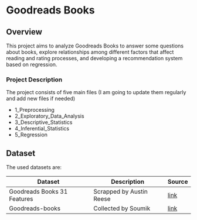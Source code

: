 # Goodreads Books

## Overview 
This project aims to analyze Goodreads Books to answer some questions about books, explore relationships among different factors that affect reading and rating processes, and developing a recommendation system based on regression.

### Project Description
The project consists of five main files (I am going to update them regularly and add new files if needed)

- 1_Preprocessing
- 2_Exploratory_Data_Analysis
- 3_Descriptive_Statistics
- 4_Inferential_Statistics
- 5_Regression

## Dataset

The used datasets are:

| Dataset | Description | Source |
|-|-|-|
| Goodreads Books 31 Features|Scrapped by Austin Reese | [link](https://www.kaggle.com/austinreese/goodreads-books)
| Goodreads-books | Collected by Soumik | [link](https://www.kaggle.com/jealousleopard/goodreadsbooks)
